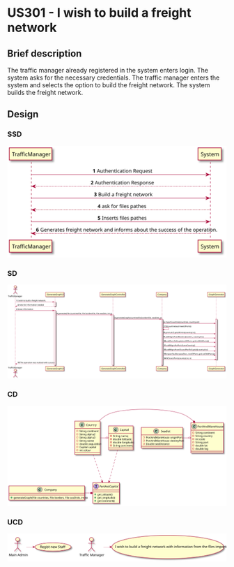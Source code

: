 # US301 - I wish to build a freight network

## Brief description

The traffic manager already registered in the system enters login. The system asks for the necessary credentials. The traffic manager enters the system and selects the option to build the freight network. The system builds the freight network.

## Design

### SSD

![](US301_SSD.svg)

### SD

![](US301_SD.svg)

### CD

![](US301_CD.svg)

### UCD

![](US301_UC.svg)